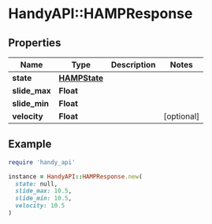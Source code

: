 # HandyAPI::HAMPResponse

## Properties

| Name | Type | Description | Notes |
| ---- | ---- | ----------- | ----- |
| **state** | [**HAMPState**](HAMPState.md) |  |  |
| **slide_max** | **Float** |  |  |
| **slide_min** | **Float** |  |  |
| **velocity** | **Float** |  | [optional] |

## Example

```ruby
require 'handy_api'

instance = HandyAPI::HAMPResponse.new(
  state: null,
  slide_max: 10.5,
  slide_min: 10.5,
  velocity: 10.5
)
```

